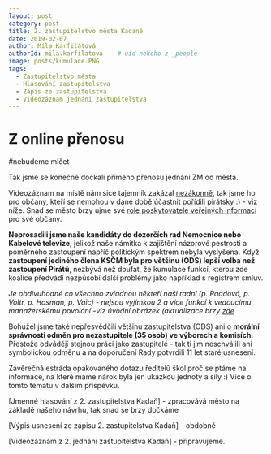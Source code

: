 ```yaml
---
layout: post
category: post
title: 2. zastupitelstvo města Kadaně
date: 2019-02-07
author: Míla Karfilátová
authorId: mila.karfilatova    # uid nekoho z _people
image: posts/kumulace.PNG
tags:
  - Zastupitelstvo města
  - Hlasování zastupitelstva
  - Zápis ze zastupitelstva
  - Videozáznam jednání zastupitelstva
---
```


# Z online přenosu

#nebudeme mlčet


Tak jsme se konečně dočkali přímého přenosu jednání ZM od města.

Videozáznam na místě nám sice tajemník zakázal [nezákonně](https://www.oziveni.cz/2012/10/vypnete-kamery-zasedli-vasi-zastupci), tak jsme ho pro občany, kteří se nemohou v dané době účastnit pořídili pirátsky :) - viz níže.
Snad se město brzy ujme své [role poskytovatele veřejných informací](https://frankbold.org/poradna/kategorie/obce-a-kraje/rada/muzete-porizovat-nahravku-zasedani-zastupitelstva) pro své občany.
 
**Neprosadili jsme naše kandidáty do dozorčích rad Nemocnice nebo Kabelové televize**, jelikož naše námitka k zajištění názorové pestrosti a poměrného zastoupení napříč politickým spektrem nebyla vyslyšena. 
Když **zastoupení jediného člena KSČM byla pro většinu (ODS) lepší volba než zastoupení Pirátů**, nezbývá než doufat, že kumulace funkcí, kterou zde koalice předvádí nezpůsobí další problémy jako například s registrem smluv.

*Je obdivuhodné co všechno zvládnou někteří naši radní (p. Raadová, p. Voltr, p. Hosman, p. Vaic) - nejsou vyjímkou 2 a více funkcí k vedoucímu manažerskému povolání* -*viz úvodní obrázek (aktualizace brzy [zde](https://)* 

Bohužel jsme také nepřesvědčili většinu zastupitelstva (ODS) ani o **morální správnosti odměn pro nezastupitele (35 osob) ve výborech a komisích.**
Přestože odvádějí stejnou práci jako zastupitelé - tak ti jim neschválili ani symbolickou odměnu a na doporučení Rady potvrdili 11 let staré usnesení. 

Závěrečná estráda opakovaného dotazu ředitelů škol proč se ptáme na informace, na které máme nárok byla jen ukázkou jednoty a síly :)
Více o tomto tématu v dalším příspěvku.

[Jmenné hlasování z 2. zastupitelstva Kadaň] - zpracovává město na základě našeho návrhu, tak snad se brzy dočkáme

[Výpis usnesení ze zápisu 2. zastupitelstva Kadaň] - obdobně

[Videozáznam z 2. jednání zastupitelstva Kadaň] - připravujeme.
